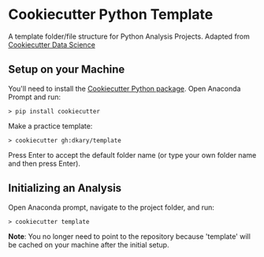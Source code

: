 # Cookiecutter Python Template

A template folder/file structure for Python Analysis Projects. Adapted from [Cookiecutter Data Science](http://drivendata.github.io/cookiecutter-data-science/)

## Setup on your Machine

You'll need to install the [Cookiecutter Python package](http://cookiecutter.readthedocs.org/en/latest/installation.html). Open Anaconda Prompt and run:

```
> pip install cookiecutter
```

Make a practice template:

```
> cookiecutter gh:dkary/template
```

Press Enter to accept the default folder name (or type your own folder name and then press Enter).

## Initializing an Analysis

Open Anaconda prompt, navigate to the project folder, and run:

```
> cookiecutter template
```

**Note**: You no longer need to point to the repository because 'template' will be cached on your machine after the initial setup.
